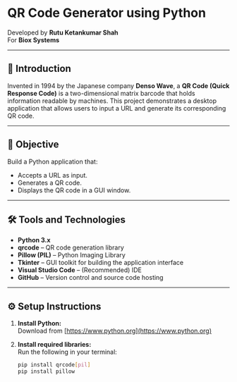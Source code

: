 # QR Code Generator using Python

Developed by **Rutu Ketankumar Shah**  
For **Biox Systems**

---

## 📌 Introduction

Invented in 1994 by the Japanese company **Denso Wave**, a **QR Code (Quick Response Code)** is a two-dimensional matrix barcode that holds information readable by machines. This project demonstrates a desktop application that allows users to input a URL and generate its corresponding QR code.

---

## 🎯 Objective

Build a Python application that:
- Accepts a URL as input.
- Generates a QR code.
- Displays the QR code in a GUI window.

---

## 🛠️ Tools and Technologies

- **Python 3.x**
- **qrcode** – QR code generation library
- **Pillow (PIL)** – Python Imaging Library
- **Tkinter** – GUI toolkit for building the application interface
- **Visual Studio Code** – (Recommended) IDE
- **GitHub** – Version control and source code hosting

---

## ⚙️ Setup Instructions

1. **Install Python:**  
   Download from [https://www.python.org](https://www.python.org)

2. **Install required libraries:**  
   Run the following in your terminal:
   ```bash
   pip install qrcode[pil]
   pip install pillow
